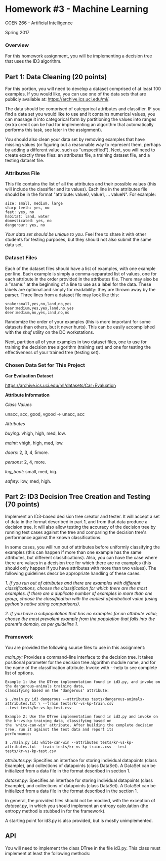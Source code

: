 # Homework \#3 - Machine Learning

COEN 266 - Artificial Intelligence

Spring 2017

### Overview
For this homework assignment, you will be implementing a decision tree that uses the ID3 algorithm.

## Part 1: Data Cleaning (20 points)
For this portion, you will need to develop a dataset comprised of at least 100 examples. If you would like, you can use one
of the data sets that are publicly available at: https://archive.ics.uci.edu/ml/.

The data should be comprised of categorical attributes and classifier. IF you find a data set you would like to use and it
contains numerical values, you can massage it into categorical form by partitioning the values into ranges (extra credit
can be had for implementing an algorithm that automatically performs this task, see later in the assignment).

You should also clean your data set by removing examples that have missing values (or figuring out a reasonable way to represent
them, perhaps by adding a different value, such as "unspecified"). Next, you will need to create exactly three files: an
attributes file, a training dataset file, and a testing dataset file.

### Attributes File
This file contains the list of all the attributes and their possible values (this will include the classifier and its values).
Each line in the attributes file should be in the format "attribute: value0, value1, ... valueN". For example:

    size: small, medium, large
    sharp teeth: yes, no
    feet: yes, no
    habitat: land, water
    domesticated: yes, no
    dangerour: yes, no
    
*Your data set should be unique to you.* Feel free to share it with other students for testing purposes, but they should
not also submit the same data set.

### Dataset Files
Each of the dataset files should have a list of examples, with one example per line. Each example is simply a comma-separated
list of values, one for each attribute in the order provided in the attributes file. There may also be a "name:" at the 
beginning of a line to use as a label for the data. These labels are optional and simply for readability: they are thrown 
away by the parser. Three lines from a dataset file may look like this:

    snake:small,yes,no,land,no,yes
    bear:medium,yes,yes,land,no,yes
    deer:medium,no,yes,land,no,no
    
Randomize the order of your examples (this is more important for some datasets than others, but it never hurts). This can
be easily accomplished with the *shuf* utility on the DC workstations.

Next, partition all of your examples in two dataset files, one to use for training the decision tree algorithm (training set)
and one for testing the effectiveness of your trained tree (testing set).

### Chosen Data Set for This Project

__Car Evaluation Dataset__

https://archive.ics.uci.edu/ml/datasets/Car+Evaluation

__Attribute Information__

*Class Values*

unacc, acc, good, vgood   ->  unacc, acc

*Attributes*

_buying:_ vhigh, high, med, low. 

_maint:_ vhigh, high, med, low. 

_doors:_ 2, 3, 4, 5more. 

_persons:_ 2, 4, more. 

_lug_boot:_ small, med, big. 

_safety:_ low, med, high. 


## Part 2: ID3 Decision Tree Creation and Testing (70 points)
Implement an ID3-based decision tree creator and tester. It will accept a set of data in the format described in part 1,
and from that data produce a decision tree. It will also allow testing the accuracy of the decision  tree by running test
cases against the tree and comparing the decision tree's performance against the known classifications.

In some cases, you will run out of attributes before uniformly classifying the examples (this can happen if more than one
example has the same attributes, but different classifications). Also, you can have the case where there are values in a 
decision tree for which there are no examples (this should only happen if you have attributes with more than two values).
The following guidelines describe appropriate handling of these cases.

*1. If you run out of attributes and there are examples with different classifications, choose the classification for which
there are the most examples. If there are a duplicate number of examples in more than one group, choose the classification
with the earliest alphabetical value (using python's native string comparisons).*

*2. If you have a subpopulation that has no examples for an attribute value, choose the most prevalent example from the
population that falls into the parent's domain, as per guideline 1.*

### Framework
You are provided the following source files to use in this assignment:

*main.py:* Provides a command-line interface to the decision tree. It takes positional parameter for the decision tree
algorithm module name, and for the name of the classification attribute. Invoke with --help to see complete list of options.
 
    Example 1: Use the DTree implementation found in id3.py, and invoke on the dangerous-animals training data,
    classifying based on the 'dangerous' attribute:
    
    $ ./main.py id3 dangerous --attributes tests/dangerous-animals-attributes.txt \ --train tests/kr-vs-kp-train.csv
    --test tests/kr-vs-kp-test.csv
    
    Example 2: Use the DTree implementation found in id3.py and invoke on the kr-vs-kp training data, classifying based on
    the 'white-can-win' attribute. After building the complete decision tree, run it against the test data and report its
    performance:
    
    $ ./main.py id3 white-can-win --attributes tests/kr-vs-kp-attributes.txt --train tests/kr-vs-kp-train..csv --test 
    tests/kr-vs-kp-test.csv
    
*attributes.py*: Specifies an interface for storing individual datapoints (class Example), and collections of datapoints 
(class DataSet). A DataSet can be initialized from a data file in the format described in section 1.

*dataset.py*: Specifies an interface for storing individual datapoints (class Example), and collections of datapoints 
(class DataSet). A DataSet can be initialized from a data file in the format described in the section 1.

In general, the provided files should not be modiied, with the exception of *dataset.py*, in which you should implement an
entropy calculation (the entropy method is stubbed in for the framework).

A starting point for id3.py is also provided, but is mostly unimplemented.

## API
You will need to implement the class DTree in the file id3.py. This class must implement at least the following methods:
